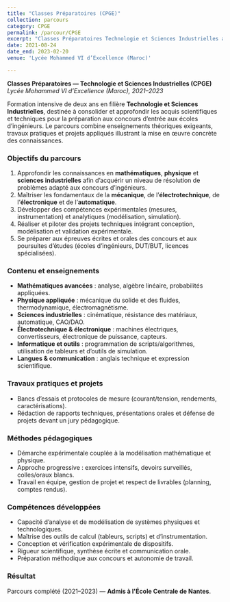 ```yaml
---
title: "Classes Préparatoires (CPGE)"
collection: parcours
category: CPGE
permalink: /parcour/CPGE
excerpt: "Classes Préparatoires Technologie et Sciences Industrielles au Lycée Mohammed VI d’Excellence : formation intensive en sciences et techniques, projets appliqués et préparation aux concours d'entrée aux écoles d'ingénieurs."
date: 2021-08-24
date_end: 2023-02-20
venue: 'Lycée Mohammed VI d’Excellence (Maroc)'

---
```


**Classes Préparatoires — Technologie et Sciences Industrielles (CPGE)**  
*Lycée Mohammed VI d’Excellence (Maroc), 2021–2023*

Formation intensive de deux ans en filière **Technologie et Sciences Industrielles**, destinée à consolider et approfondir les acquis scientifiques et techniques pour la préparation aux concours d’entrée aux écoles d’ingénieurs. Le parcours combine enseignements théoriques exigeants, travaux pratiques et projets appliqués illustrant la mise en œuvre concrète des connaissances.

### Objectifs du parcours
1. Approfondir les connaissances en **mathématiques**, **physique** et **sciences industrielles** afin d’acquérir un niveau de résolution de problèmes adapté aux concours d’ingénieurs.  
2. Maîtriser les fondamentaux de la **mécanique**, de l’**électrotechnique**, de l’**électronique** et de l’**automatique**.  
3. Développer des compétences expérimentales (mesures, instrumentation) et analytiques (modélisation, simulation).  
4. Réaliser et piloter des projets techniques intégrant conception, modélisation et validation expérimentale.  
5. Se préparer aux épreuves écrites et orales des concours et aux poursuites d’études (écoles d’ingénieurs, DUT/BUT, licences spécialisées).

### Contenu et enseignements
- **Mathématiques avancées** : analyse, algèbre linéaire, probabilités appliquées.  
- **Physique appliquée** : mécanique du solide et des fluides, thermodynamique, électromagnétisme.  
- **Sciences industrielles** : cinématique, résistance des matériaux, automatique, CAO/DAO.  
- **Électrotechnique & électronique** : machines électriques, convertisseurs, électronique de puissance, capteurs.  
- **Informatique et outils** : programmation de scripts/algorithmes, utilisation de tableurs et d’outils de simulation.  
- **Langues & communication** : anglais technique et expression scientifique.

### Travaux pratiques et projets
- Bancs d’essais et protocoles de mesure (courant/tension, rendements, caractérisations). 
- Rédaction de rapports techniques, présentations orales et défense de projets devant un jury pédagogique.

### Méthodes pédagogiques
- Démarche expérimentale couplée à la modélisation mathématique et physique.  
- Approche progressive : exercices intensifs, devoirs surveillés, colles/oraux blancs.  
- Travail en équipe, gestion de projet et respect de livrables (planning, comptes rendus).

### Compétences développées
- Capacité d’analyse et de modélisation de systèmes physiques et technologiques.  
- Maîtrise des outils de calcul (tableurs, scripts) et d’instrumentation.  
- Conception et vérification expérimentale de dispositifs.  
- Rigueur scientifique, synthèse écrite et communication orale.  
- Préparation méthodique aux concours et autonomie de travail.

### Résultat
Parcours complété (2021–2023) — **Admis à l'École Centrale de Nantes**.